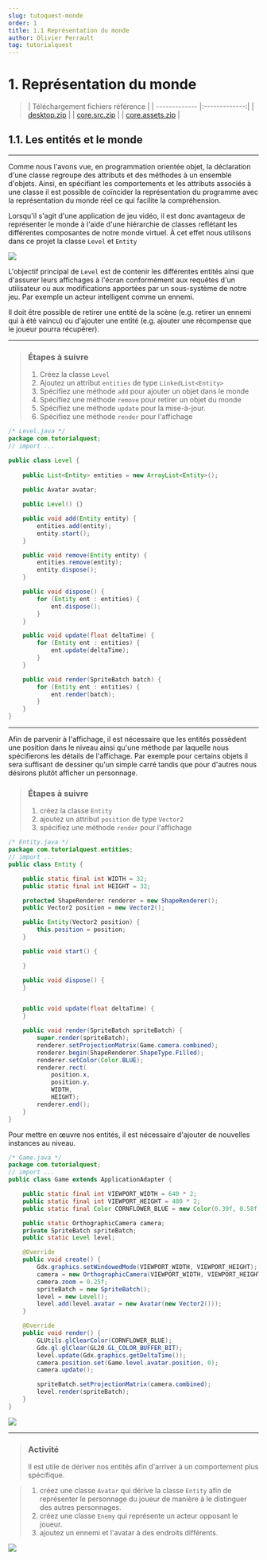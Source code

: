 ```yaml
---
slug: tutoquest-monde
order: 1
title: 1.1 Représentation du monde
author: Olivier Perrault
tag: tutorialquest
---
```


# 1. Représentation du monde
> | Téléchargement fichiers référence |
> | ------------- |:-------------:|
> | <a href="" download>desktop.zip</a> |
> | <a href="" download>core.src.zip</a> |
> | <a href="" download>core.assets.zip</a> |

## 1.1. Les entités et le monde
---
Comme nous l'avons vue, en programmation orientée objet, la déclaration d'une classe regroupe des attributs et des méthodes à un ensemble d'objets. Ainsi, en spécifiant les comportements et les attributs associés à une classe il est possible de coïncider la représentation du programme avec la représentation du monde réel ce qui facilite la compréhension.

Lorsqu'il s'agit d'une application de jeu vidéo, il est donc avantageux de représenter le monde à l'aide d'une hiérarchie de classes reflétant les différentes composantes de notre monde virtuel. À cet effet nous utilisons dans ce projet la classe `Level` et `Entity`

<img class="center" src="../../assets/tutorialquest/uml/uml1.1.1.png"/>

L'objectif principal de `Level` est de contenir les différentes entités ainsi que d'assurer leurs affichages à l'écran conformément aux requêtes d'un utilisateur ou aux modifications apportées par un sous-système de notre jeu. Par exemple un acteur intelligent comme un ennemi.

Il doit être possible de retirer une entité de la scène (e.g. retirer un ennemi qui à été vaincu) ou d'ajouter une entité (e.g. ajouter une récompense que le joueur pourra récupérer).

---
> ### Étapes à suivre
> 1. Créez la classe `Level`
> 2. Ajoutez un attribut `entities` de type `LinkedList<Entity>`
> 3. Spécifiez une méthode `add` pour ajouter un objet dans le monde
> 4. Spécifiez une méthode `remove` pour retirer un objet du monde
> 5. Spécifiez une méthode `update` pour la mise-à-jour.
> 6. Spécifiez une méthode `render` pour l'affichage

```java
/* Level.java */
package com.tutorialquest;
// import ...

public class Level {
    
    public List<Entity> entities = new ArrayList<Entity>();
    
    public Avatar avatar;

    public Level() {}

    public void add(Entity entity) {
        entities.add(entity);
        entity.start();
    }

    public void remove(Entity entity) {
        entities.remove(entity);
        entity.dispose();
    }

    public void dispose() {
        for (Entity ent : entities) {
            ent.dispose();
        }
    }

    public void update(float deltaTime) {
        for (Entity ent : entities) {
            ent.update(deltaTime);
        }
    }

    public void render(SpriteBatch batch) {
        for (Entity ent : entities) {
            ent.render(batch);
        }
    }
}


```
---
Afin de parvenir à l'affichage, il est nécessaire que les entités possèdent une position dans le niveau ainsi qu'une méthode par laquelle nous spécifierons les détails de l'affichage. Par exemple pour certains objets il sera suffisant de dessiner qu'un simple carré tandis que pour d'autres nous désirons plutôt afficher un personnage.

> ### Étapes à suivre
> 1. créez la classe `Entity`
> 2. ajoutez un attribut `position` de type `Vector2`
> 3. spécifiez une méthode `render` pour l'affichage

```java
/* Entity.java */
package com.tutorialquest.entities;
// import ...
public class Entity {

    public static final int WIDTH = 32;
    public static final int HEIGHT = 32;

    protected ShapeRenderer renderer = new ShapeRenderer();
    public Vector2 position = new Vector2();

    public Entity(Vector2 position) {
        this.position = position;
    }

    public void start() {

    }

    public void dispose() {
    }


    public void update(float deltaTime) {
    }

    public void render(SpriteBatch spriteBatch) {
        super.render(spriteBatch);
        renderer.setProjectionMatrix(Game.camera.combined);
        renderer.begin(ShapeRenderer.ShapeType.Filled);
        renderer.setColor(Color.BLUE);
        renderer.rect(
            position.x,
            position.y,
            WIDTH,
            HEIGHT);
        renderer.end();
    }
}

```

Pour mettre en œuvre nos entités, il est nécessaire d'ajouter de nouvelles instances au niveau.

```java 
/* Game.java */
package com.tutorialquest;
// import ...
public class Game extends ApplicationAdapter {

    public static final int VIEWPORT_WIDTH = 640 * 2;
    public static final int VIEWPORT_HEIGHT = 480 * 2;
    public static final Color CORNFLOWER_BLUE = new Color(0.39f, 0.58f, 0.92f, 1);

    public static OrthographicCamera camera;
    private SpriteBatch spriteBatch;
    public static Level level;

    @Override
    public void create() {
        Gdx.graphics.setWindowedMode(VIEWPORT_WIDTH, VIEWPORT_HEIGHT);
        camera = new OrthographicCamera(VIEWPORT_WIDTH, VIEWPORT_HEIGHT);
        camera.zoom = 0.25f;
        spriteBatch = new SpriteBatch();
        level = new Level();
        level.add(level.avatar = new Avatar(new Vector2()));
    }

    @Override
    public void render() {
        GLUtils.glClearColor(CORNFLOWER_BLUE);
        Gdx.gl.glClear(GL20.GL_COLOR_BUFFER_BIT);
        level.update(Gdx.graphics.getDeltaTime());
        camera.position.set(Game.level.avatar.position, 0);
        camera.update();

        spriteBatch.setProjectionMatrix(camera.combined);
        level.render(spriteBatch);
    }
}
```
<img class="w-50 center" src="../../assets/tutorialquest/images/simple-scene-1.png">

---
> ### Activité
> Il est utile de dériver nos entités afin d'arriver à un comportement plus spécifique.

> 1. créez une classe `Avatar` qui dérive la classe `Entity` afin de représenter le personnage du joueur de manière à le distinguer des autres personnages.
> 2. créez une classe `Enemy` qui représente un acteur opposant le joueur.
> 3. ajoutez un ennemi et l'avatar à des endroits différents.

<img class="center" src="../../assets/tutorialquest/uml/uml1.1.2.png"/>
